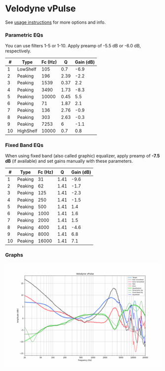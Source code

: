 # Velodyne vPulse
See [usage instructions](https://github.com/jaakkopasanen/AutoEq#usage) for more options and info.

### Parametric EQs
You can use filters 1-5 or 1-10. Apply preamp of -5.5 dB or -6.0 dB, respectively.

|   # | Type      |   Fc (Hz) |    Q |   Gain (dB) |
|-----|-----------|-----------|------|-------------|
|   1 | LowShelf  |       105 | 0.7  |        -6.9 |
|   2 | Peaking   |       196 | 2.39 |        -2.2 |
|   3 | Peaking   |      1539 | 0.37 |         2.2 |
|   4 | Peaking   |      3490 | 1.73 |        -8.3 |
|   5 | Peaking   |     10000 | 0.45 |         5.5 |
|   6 | Peaking   |        71 | 1.87 |         2.1 |
|   7 | Peaking   |       136 | 2.76 |        -0.9 |
|   8 | Peaking   |       303 | 2.63 |        -0.3 |
|   9 | Peaking   |      7253 | 6    |        -1.1 |
|  10 | HighShelf |     10000 | 0.7  |         0.8 |

### Fixed Band EQs
When using fixed band (also called graphic) equalizer, apply preamp of **-7.5 dB** (if available) and set gains manually with these parameters.

|   # | Type    |   Fc (Hz) |    Q |   Gain (dB) |
|-----|---------|-----------|------|-------------|
|   1 | Peaking |        31 | 1.41 |        -9.6 |
|   2 | Peaking |        62 | 1.41 |        -1.7 |
|   3 | Peaking |       125 | 1.41 |        -2.3 |
|   4 | Peaking |       250 | 1.41 |        -1.5 |
|   5 | Peaking |       500 | 1.41 |         1.4 |
|   6 | Peaking |      1000 | 1.41 |         1.6 |
|   7 | Peaking |      2000 | 1.41 |         1.5 |
|   8 | Peaking |      4000 | 1.41 |        -4.6 |
|   9 | Peaking |      8000 | 1.41 |         6.8 |
|  10 | Peaking |     16000 | 1.41 |         7.1 |

### Graphs
![](./Velodyne%20vPulse.png)
